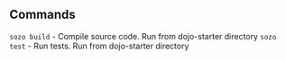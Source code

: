 ## Commands

```sozo build``` - Compile source code. Run from dojo-starter directory
```sozo test``` - Run tests. Run from dojo-starter directory
